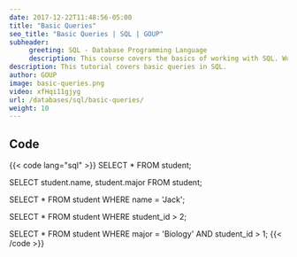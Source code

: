 ```yaml
---
date: 2017-12-22T11:48:56-05:00
title: "Basic Queries"
seo_title: "Basic Queries | SQL | GOUP"
subheader:
     greeting: SQL - Database Programming Language
     description: This course covers the basics of working with SQL. Work your way through the videos/articles and I'll teach you everything you need to know to interact with database management systems and create powerful relational databases!
description: This tutorial covers basic queries in SQL.
author: GOUP
image: basic-queries.png
video: xfHqi11gjyg
url: /databases/sql/basic-queries/
weight: 10
---
```


## Code

{{< code lang="sql" >}}
SELECT *
FROM student;

SELECT student.name, student.major
FROM student;

SELECT *
FROM student
WHERE name = 'Jack';

SELECT *
FROM student
WHERE student_id > 2;

SELECT *
FROM student
WHERE major = 'Biology' AND student_id > 1;
{{< /code >}}

